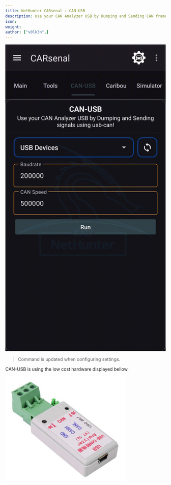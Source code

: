 ```yaml
---
title: NetHunter CARsenal : CAN-USB
description: Use your CAN Analyzer USB by Dumping and Sending CAN frames
icon:
weight:
author: ["v0lk3n",]
---
```


<img src="../assets/canusb.gif" alt="CARsenal CAN-USB">

> Command is updated when configuring settings.

CAN-USB is using the low cost hardware displayed bellow.

<img src="../assets/USB-CAN.jpg" alt="CARsenal CAN-USB Hardware">